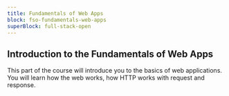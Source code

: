 ```yaml
---
title: Fundamentals of Web Apps
block: fso-fundamentals-web-apps
superBlock: full-stack-open
---
```


## Introduction to the Fundamentals of Web Apps

This part of the course will introduce you to the basics of web applications. You will learn how the web works, how HTTP works with request and response.
